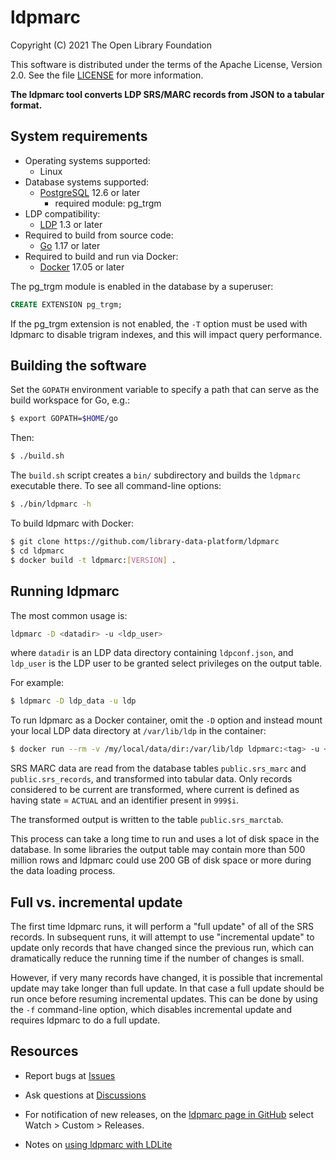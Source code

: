 ldpmarc
=======

Copyright (C) 2021 The Open Library Foundation  

This software is distributed under the terms of the Apache License, 
Version 2.0.  See the file [LICENSE](LICENSE) for more information.


__The ldpmarc tool converts LDP SRS/MARC records from JSON to a 
tabular format.__


System requirements
-------------------

* Operating systems supported:
  * Linux
* Database systems supported:
  * [PostgreSQL](https://www.postgresql.org/) 12.6 or later
    * required module: pg_trgm
* LDP compatibility:
  * [LDP](https://github.com/library-data-platform/ldp) 1.3 or later
* Required to build from source code:
  * [Go](https://golang.org/) 1.17 or later
* Required to build and run via Docker:
  * [Docker](https://docker.com) 17.05 or later

The pg_trgm module is enabled in the database by a superuser:

```sql
CREATE EXTENSION pg_trgm;
```

If the pg_trgm extension is not enabled, the `-T` option must be used
with ldpmarc to disable trigram indexes, and this will impact query
performance.


Building the software
---------------------

Set the `GOPATH` environment variable to specify a path that can serve 
as the build workspace for Go, e.g.:

```bash
$ export GOPATH=$HOME/go
```

Then:

```bash
$ ./build.sh
```

The `build.sh` script creates a `bin/` subdirectory and builds the
`ldpmarc` executable there.  To see all command-line options:

```bash
$ ./bin/ldpmarc -h
```

To build ldpmarc with Docker:

```bash
$ git clone https://github.com/library-data-platform/ldpmarc
$ cd ldpmarc
$ docker build -t ldpmarc:[VERSION] . 
```


Running ldpmarc
---------------

The most common usage is:

```bash
ldpmarc -D <datadir> -u <ldp_user>
```

where `datadir` is an LDP data directory containing `ldpconf.json`,
and `ldp_user` is the LDP user to be granted select privileges on the
output table.

For example:

```bash
$ ldpmarc -D ldp_data -u ldp
```

To run ldpmarc as a Docker container, omit the `-D` option and instead
mount your local LDP data directory at `/var/lib/ldp` in the
container:

```bash
$ docker run --rm -v /my/local/data/dir:/var/lib/ldp ldpmarc:<tag> -u <ldp_user>
```

SRS MARC data are read from the database tables `public.srs_marc` and
`public.srs_records`, and transformed into tabular data.  Only records
considered to be current are transformed, where current is defined as
having state = `ACTUAL` and an identifier present in `999$i`.

The transformed output is written to the table `public.srs_marctab`.

This process can take a long time to run and uses a lot of disk space
in the database.  In some libraries the output table may contain more
than 500 million rows and ldpmarc could use 200 GB of disk space or
more during the data loading process.


Full vs. incremental update
---------------------------

The first time ldpmarc runs, it will perform a "full update" of all of
the SRS records.  In subsequent runs, it will attempt to use
"incremental update" to update only records that have changed since
the previous run, which can dramatically reduce the running time if
the number of changes is small.

However, if very many records have changed, it is possible that
incremental update may take longer than full update.  In that case a
full update should be run once before resuming incremental updates.
This can be done by using the `-f` command-line option, which disables
incremental update and requires ldpmarc to do a full update.


Resources
---------

* Report bugs at
  [Issues](https://github.com/library-data-platform/ldpmarc/issues)

* Ask questions at
  [Discussions](https://github.com/library-data-platform/ldpmarc/discussions)

* For notification of new releases, on the [ldpmarc page in
  GitHub](https://github.com/library-data-platform/ldpmarc) select
  Watch > Custom > Releases.

* Notes on [using ldpmarc with
  LDLite](https://github.com/library-data-platform/ldlite/blob/main/srs.md)

